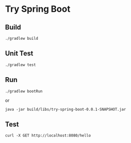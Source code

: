 # Try Spring Boot

## Build

 `./gradlew build`

## Unit Test

 `./gradlew test`

## Run

 ```./gradlew bootRun```

 or

 ```java -jar build/libs/try-spring-boot-0.0.1-SNAPSHOT.jar```

## Test

 ```
 curl -X GET http://localhost:8080/hello
 ```
